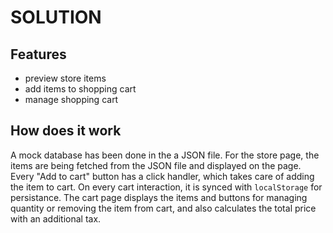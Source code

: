 # SOLUTION

## Features
- preview store items
- add items to shopping cart
- manage shopping cart 


## How does it work

A mock database has been done in the a JSON file. For the store page, the items are being fetched from the JSON file and displayed on the page. Every "Add to cart" button has a click handler, which takes care of adding the item to cart. On every cart interaction, it is synced with `localStorage` for persistance. 
The cart page displays the items and buttons for managing quantity or removing the item from cart, and also calculates the total price with an additional tax. 
